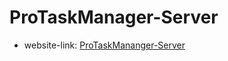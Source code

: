 # ProTaskManager-Server

- website-link: [ProTaskMananger-Server](https://pro-task-manager-server.vercel.app)